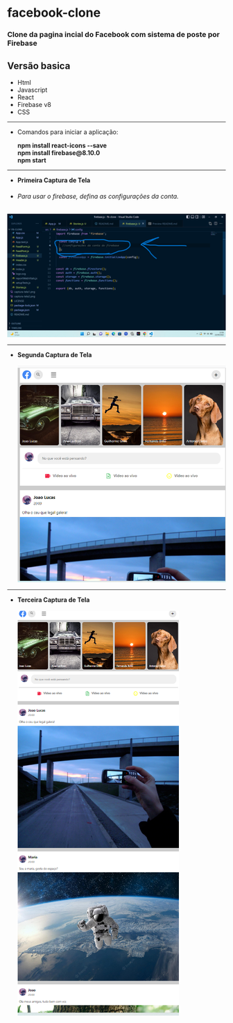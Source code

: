 # facebook-clone

### Clone da pagina incial do Facebook com sistema de poste por Firebase
## Versão basica

* Html
* Javascript
* React
* Firebase v8
* CSS

<hr/>

* Comandos para iniciar a aplicação:<br/>

  <p><b>
   npm install react-icons --save<br/>
   npm install firebase@8.10.0<br/>
   npm start<br/>
  <b></p>

<hr/>

* Primeira Captura de Tela  <br/>
* ###### Para usar o firebase, defina as configurações da conta.<br/>
![alt text](captura-tela3.png)

<hr/>

* Segunda Captura de Tela <br/><br/>
![alt text](captura-tela1.png) 

<hr/>

* Terceira Captura de Tela  <br/><br/>
![alt text](captura-tela2.png)

